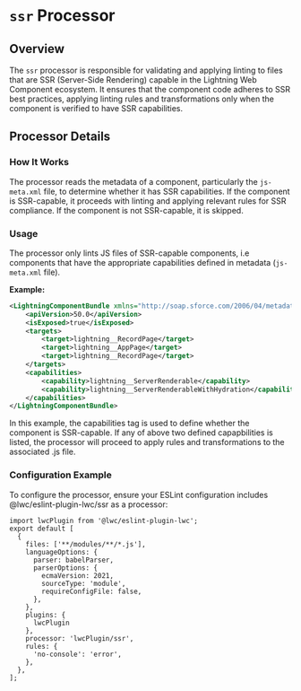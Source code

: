 # `ssr` Processor

## Overview

The `ssr` processor is responsible for validating and applying linting to files that are SSR (Server-Side Rendering) capable in the Lightning Web Component ecosystem. It ensures that the component code adheres to SSR best practices, applying linting rules and transformations only when the component is verified to have SSR capabilities.

## Processor Details

### **How It Works**

The processor reads the metadata of a component, particularly the `js-meta.xml` file, to determine whether it has SSR capabilities. If the component is SSR-capable, it proceeds with linting and applying relevant rules for SSR compliance. If the component is not SSR-capable, it is skipped.

### **Usage**

The processor only lints JS files of SSR-capable components, i.e components that have the appropriate capabilities defined in metadata (`js-meta.xml` file).

**Example:**

```xml
<LightningComponentBundle xmlns="http://soap.sforce.com/2006/04/metadata">
    <apiVersion>50.0</apiVersion>
    <isExposed>true</isExposed>
    <targets>
        <target>lightning__RecordPage</target>
        <target>lightning__AppPage</target>
        <target>lightning__RecordPage</target>
    </targets>
    <capabilities>
        <capability>lightning__ServerRenderable</capability>
        <capability>lightning__ServerRenderableWithHydration</capability> <!-- Indicate SSR capability here -->
    </capabilities>
</LightningComponentBundle>
```

In this example, the capabilities tag is used to define whether the component is SSR-capable. If any of above two defined capapbilities is listed, the processor will proceed to apply rules and transformations to the associated .js file.

### Configuration Example

To configure the processor, ensure your ESLint configuration includes @lwc/eslint-plugin-lwc/ssr as a processor:

```
import lwcPlugin from '@lwc/eslint-plugin-lwc';
export default [
  {
    files: ['**/modules/**/*.js'],
    languageOptions: {
      parser: babelParser,
      parserOptions: {
        ecmaVersion: 2021,
        sourceType: 'module',
        requireConfigFile: false,
      },
    },
    plugins: {
      lwcPlugin
    },
    processor: 'lwcPlugin/ssr',
    rules: {
      'no-console': 'error',
    },
  },
];

```
